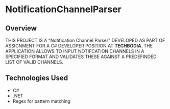 # NotificationChannelParser

## Overview
THIS PROJECT IS A "Notification Channel Parser" DEVELOPED AS PART OF ASSIGNMENT FOR A C# DEVELOPER POSITION AT **TECHBODIA**. THE APPLICATION ALLOWS TO INPUT NOTIFCATION CHANNELS IN A SPECIFIED FORMAT AND VALIDATES THESE AGAINST A PREDEFINDED LIST OF VALID CHANNELS.

## Technologies Used

- C#
- .NET
- Regex for pattern matching
